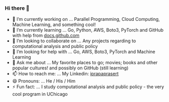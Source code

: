 ### Hi there 👋
- 🔭 I’m currently working on ... Parallel Programming, Cloud Computing, Machine Learning, and something cool!
- 🌱 I’m currently learning ... Go, Python, AWS, Boto3, PyTorch and GitHub with help from [docs.github.com](docs.github.com)
- 👯 I’m looking to collaborate on ... Any projects regarding to computational analysis and public policy
- 🤔 I’m looking for help with ... Go, AWS, Boto3, PyTorch and Machine Learning
- 💬 Ask me about ... My favorite places to go; movies; books and other popular cultures! and possibly on GitHub (still learning)
- 📫 How to reach me: ... My Linkedin: [iprapaprasert](https://www.linkedin.com/in/iprapaprasert/)
- 😄 Pronouns: ... He / His / Him
- ⚡ Fun fact: ... I study computational analysis and public policy - the very cool program in UChicago

<!--
**iprapaprasert/iprapaprasert** is a ✨ _special_ ✨ repository because its `README.md` (this file) appears on your GitHub profile.

Here are some ideas to get you started:

- 🔭 I’m currently working on ... Parallel Programming, Cloud Computing, Machine Learning, and something cool!
- 🌱 I’m currently learning ... Go, Python, AWS, Boto3, PyTorch and GitHub with help from docs.github.com
- 👯 I’m looking to collaborate on ... Any projects regarding to computational analysis and public policy
- 🤔 I’m looking for help with ... Go, AWS, Boto3, PyTorch and Machine Learning
- 💬 Ask me about ... GitHub and my favorite places to go; movies; books and other popular cultures!
- 📫 How to reach me: ... My Linkedin: iprapaprasert
- 😄 Pronouns: ... He / His / Him
- ⚡ Fun fact: ... I study computational analysis and public policy - the very cool program in UChicago!
-->
